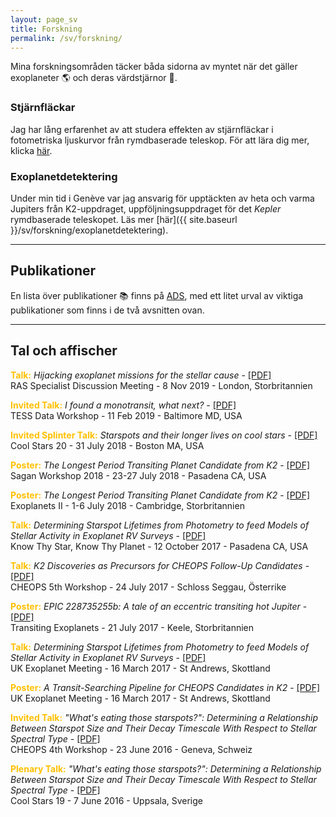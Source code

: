 ```yaml
---
layout: page_sv
title: Forskning
permalink: /sv/forskning/
---
```


Mina forskningsområden täcker båda sidorna av myntet när det gäller exoplaneter :earth_americas: och deras värdstjärnor :star2:.

### Stjärnfläckar
Jag har lång erfarenhet av att studera effekten av stjärnfläckar i fotometriska ljuskurvor från rymdbaserade teleskop. För att lära dig mer, klicka [här]({{site.baseurl}}/sv/forskning/stjarnflackar).

### Exoplanetdetektering
Under min tid i Genève var jag ansvarig för upptäckten av heta och varma Jupiters från K2-uppdraget, uppföljningsuppdraget för det *Kepler* rymdbaserade teleskopet. Läs mer [här]({{ site.baseurl }}/sv/forskning/exoplanetdetektering).

---
## Publikationer

En lista över publikationer :books: finns på [ADS](https://ui.adsabs.harvard.edu/public-libraries/yNm3bQfHR02zed4zQfDkgA), med ett litet urval av viktiga publikationer som finns i de två avsnitten ovan.

---
## Tal och affischer

<span style="color:#ffc000">**Talk:**</span> *Hijacking exoplanet missions for the stellar cause* - [[PDF]](https://www.dropbox.com/s/3yx54njqlh5zeoq/RASSpecMeet_HelenGiles.pdf?raw=1)\
RAS Specialist Discussion Meeting - 8 Nov 2019 - London, Storbritannien

<span style="color:#ffc000">**Invited Talk:**</span> *I found a monotransit, what next?* - [[PDF]](https://www.dropbox.com/s/chp7zg1vjq8pi78/TESSData_HelenGiles.pdf?raw=1)\
TESS Data Workshop - 11 Feb 2019 - Baltimore MD, USA

<span style="color:#ffc000">**Invited Splinter Talk:**</span> *Starspots and their longer lives on cool stars* - [[PDF]](https://www.dropbox.com/s/mv2vnvqgfitua0u/CoolStars20_HelenGiles.pdf?raw=1)\
Cool Stars 20 - 31 July 2018 - Boston MA, USA

<span style="color:#ffc000">**Poster:**</span> *The Longest Period Transiting Planet Candidate from K2* - [[PDF]](https://www.dropbox.com/s/e3orud8ep8c79b1/SaganWorkshop_HelenGiles.pdf?raw=1)\
Sagan Workshop 2018 - 23-27 July 2018 - Pasadena CA, USA

<span style="color:#ffc000">**Poster:**</span> *The Longest Period Transiting Planet Candidate from K2* - [[PDF]](https://www.dropbox.com/s/ol1hqpueef1b2fw/ExoplanetsII_HelenGiles.pdf?raw=1)\
Exoplanets II - 1-6 July 2018 - Cambridge, Storbritannien

<span style="color:#ffc000">**Talk:**</span> *Determining Starspot Lifetimes from Photometry to feed Models of Stellar Activity in Exoplanet RV Surveys* - [[PDF]](https://www.dropbox.com/s/bs0ikl2wny7p2ch/KnowThyStar_HelenGiles.pdf?raw=1)\
Know Thy Star, Know Thy Planet - 12 October 2017 - Pasadena CA, USA

<span style="color:#ffc000">**Talk:**</span> *K2 Discoveries as Precursors for CHEOPS Follow-Up Candidates* - [[PDF]](https://www.dropbox.com/s/0ukqnw5gjr1vdy9/CHEOPS5th_HelenGiles.pdf?raw=1)\
CHEOPS 5th Workshop - 24 July 2017 - Schloss Seggau, Österrike

<span style="color:#ffc000">**Poster:**</span> *EPIC 228735255b: A tale of an eccentric transiting hot Jupiter* - [[PDF]](https://www.dropbox.com/s/m3qh0czo9g7m7i9/TransitingExoplanets_HelenGiles.pdf?raw=1)\
Transiting Exoplanets - 21 July 2017 - Keele, Storbritannien

<span style="color:#ffc000">**Talk:**</span> *Determining Starspot Lifetimes from Photometry to feed Models of Stellar Activity in Exoplanet RV Surveys* - [[PDF]](https://www.dropbox.com/s/emixoc5nztdmhl7/UKEXOM2017_HelenGiles_talk.pdf?raw=1)\
UK Exoplanet Meeting - 16 March 2017 - St Andrews, Skottland

<span style="color:#ffc000">**Poster:**</span> *A Transit-Searching Pipeline for CHEOPS Candidates in K2* - [[PDF]](https://www.dropbox.com/s/blu2sx4ap91da0x/UKEXOM2017_HelenGiles_poster.pdf?raw=1)\
UK Exoplanet Meeting - 16 March 2017 - St Andrews, Skottland

<span style="color:#ffc000">**Invited Talk:**</span> *"What's eating those starspots?": Determining a Relationship Between Starspot Size and Their Decay Timescale With Respect to Stellar Spectral Type* - [[PDF]](https://www.dropbox.com/s/5gx3m48wmj8gff9/CHEOPS4th_HelenGiles.pdf?raw=1)\
CHEOPS 4th Workshop - 23 June 2016 - Geneva, Schweiz

<span style="color:#ffc000">**Plenary Talk:**</span> *"What's eating those starspots?": Determining a Relationship Between Starspot Size and Their Decay Timescale With Respect to Stellar Spectral Type* - [[PDF]](https://www.dropbox.com/s/zng593bzn9q6pz8/CoolStars19_HelenGiles.pdf?raw=1)\
Cool Stars 19 - 7 June 2016 - Uppsala, Sverige
